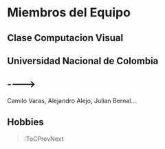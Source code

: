 # Miembros del Equipo

## Clase Computacion Visual

## Universidad Nacional de Colombia

## ---->

Camilo Varas, Alejandro Alejo, Julian Bernal...

## Hobbies

> :ToCPrevNext